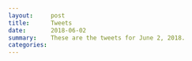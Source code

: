 ```yaml
---
layout:     post
title:      Tweets
date:       2018-06-02
summary:    These are the tweets for June 2, 2018.
categories:
---
```


